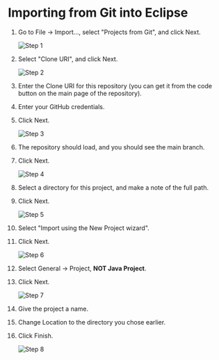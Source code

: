 # Importing from Git into Eclipse

1. Go to File -> Import..., select "Projects from Git", and click Next.

    ![Step 1](step1.png)
  
1. Select "Clone URI", and click Next.

    ![Step 2](step2.png)
  
1. Enter the Clone URI for this repository (you can get it from the code button on the main page of the repository).
1. Enter your GitHub credentials.
1. Click Next.

    ![Step 3](step3.png)
    
1. The repository should load, and you should see the main branch.
1. Click Next.

    ![Step 4](step4.png)
    
1. Select a directory for this project, and make a note of the full path.
1. Click Next.

    ![Step 5](step5.png)
    
1. Select "Import using the New Project wizard".
1. Click Next.

    ![Step 6](step6.png)
    
1. Select General -> Project, **NOT Java Project**.
1. Click Next.

    ![Step 7](step7.png)
    
1. Give the project a name.
1. Change Location to the directory you chose earlier.
1. Click Finish.

    ![Step 8](step8.png)
